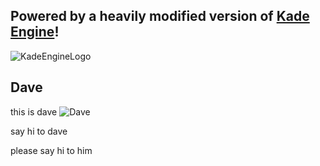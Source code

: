 
## Powered by a heavily modified version of [Kade Engine](https://github.com/KadeDev/Kade-Engine)!
![KadeEngineLogo](https://user-images.githubusercontent.com/26305836/110529589-4b4eb600-80ce-11eb-9c44-e899118b0bf0.png)

## Dave
this is dave
![Dave](https://cdn.discordapp.com/attachments/826922537668968478/884915478592643102/this_is_dave.png)

say hi to dave

please say hi to him

